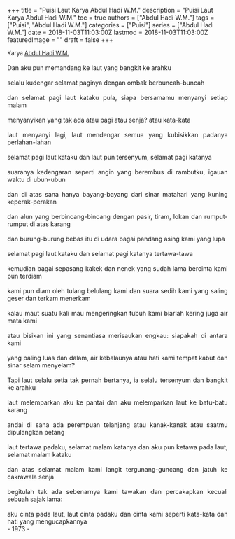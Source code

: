 +++
title = "Puisi Laut Karya Abdul Hadi W.M."
description = "Puisi Laut Karya Abdul Hadi W.M."
toc = true
authors = ["Abdul Hadi W.M."]
tags = ["Puisi", "Abdul Hadi W.M."]
categories = ["Puisi"]
series = ["Abdul Hadi W.M."]
date = 2018-11-03T11:03:00Z
lastmod = 2018-11-03T11:03:00Z
featuredImage = ""
draft = false
+++

<div style="text-align: justify;">
<div style="font-size: small;">Karya <a href="/authors/abdul-hadi-w.m./" target="_blank">Abdul Hadi W.M.</a></div><br />
Dan aku pun memandang ke laut yang bangkit ke arahku<br /><br />selalu kudengar selamat paginya dengan ombak berbuncah-buncah<br /><br />dan selamat pagi laut kataku pula, siapa bersamamu menyanyi setiap malam<br /><br />menyanyikan yang tak ada atau pagi atau senja? atau kata-kata<br /><br />laut menyanyi lagi, laut mendengar semua yang kubisikkan padanya perlahan-lahan<br /><br />selamat pagi laut kataku dan laut pun tersenyum, selamat pagi katanya<br /><br />suaranya kedengaran seperti angin yang berembus di rambutku, igauan waktu di ubun-ubun<br /><br />dan di atas sana hanya bayang-bayang dari sinar matahari yang kuning keperak-perakan<br /><br />dan alun yang berbincang-bincang dengan pasir, tiram, lokan dan rumput-rumput di atas karang<br /><br />dan burung-burung bebas itu di udara bagai pandang asing kami yang lupa<br /><br />selamat pagi laut kataku dan selamat pagi katanya tertawa-tawa<br /><br />kemudian bagai sepasang kakek dan nenek yang sudah lama bercinta kami pun terdiam<br /><br />kami pun diam oleh tulang belulang kami dan suara sedih kami yang saling geser dan terkam menerkam<br /><br />kalau maut suatu kali mau mengeringkan tubuh kami biarlah kering juga air mata kami<br /><br />atau bisikan ini yang senantiasa merisaukan engkau: siapakah di antara kami<br /><br />yang paling luas dan dalam, air kebalaunya atau hati kami tempat kabut dan sinar selam menyelam?<br /><br />Tapi laut selalu setia tak pernah bertanya, ia selalu tersenyum dan bangkit ke arahku<br /><br />laut melemparkan aku ke pantai dan aku melemparkan laut ke batu-batu karang<br /><br />andai di sana ada perempuan telanjang atau kanak-kanak atau saatmu dipulangkan petang<br /><br />laut tertawa padaku, selamat malam katanya dan aku pun ketawa pada laut, selamat malam kataku<br /><br />dan atas selamat malam kami langit tergunang-guncang dan jatuh ke cakrawala senja<br /><br />begitulah tak ada sebenarnya kami tawakan dan percakapkan kecuali sebuah sajak lama:<br /><br />aku cinta pada laut, laut cinta padaku dan cinta kami seperti kata-kata dan hati yang mengucapkannya<br />- 1973 -</div>
